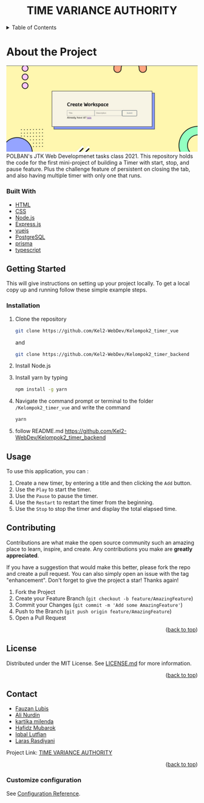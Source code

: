 <div id="top"></div>
<!--
*** Thanks for checking out the Best-README-Template. If you have a suggestion
*** that would make this better, please fork the repo and create a pull request
*** or simply open an issue with the tag "enhancement".
*** Don't forget to give the project a star!
*** Thanks again! Now go create something AMAZING! :D
-->

<!-- PROJECT SHIELDS -->
<!--
*** I'm using markdown "reference style" links for readability.
*** Reference links are enclosed in brackets [ ] instead of parentheses ( ).
*** See the bottom of this document for the declaration of the reference variables
*** for contributors-url, forks-url, etc. This is an optional, concise syntax you may use.
*** https://www.markdownguide.org/basic-syntax/#reference-style-links
-->

<!-- TABLE OF CONTENTS -->
<h1 align="center">TIME VARIANCE AUTHORITY</h1>

<details>
  <summary>Table of Contents</summary>
  <ol>
    <li>
      <a href="#about-the-project">About The Project</a>
      <ul>
        <li><a href="#built-with">Built With</a></li>
      </ul>
    </li>
    <li>
      <a href="#getting-started">Getting Started</a>
      <ul>
        <li><a href="#installation">Installation</a></li>
      </ul>
    </li>
    <li><a href="#usage">Usage</a></li>
    <li><a href="#roadmap">Roadmap</a></li>
    <li><a href="#contributing">Contributing</a></li>
    <li><a href="#license">License</a></li>
    <li><a href="#contact">Contact</a></li>
    <li><a href="#acknowledgments">Acknowledgments</a></li>
  </ol>
</details>

# About the Project

<img src = UI.jpeg>
POLBAN's JTK Web Developmenet tasks class 2021. This repository holds the code for the first mini-project of building a Timer with start, stop, and pause feature. Plus the challenge feature of persistent on closing the tab, and also having multiple timer with only one that runs.


### Built With
* [HTML](https://developer.mozilla.org/en-US/docs/Web/HTML/)
* [CSS](https://developer.mozilla.org/en-US/docs/Web/CSS)
* [Node.js](https://nodejs.org/)
* [Express.js](https://expressjs.com/)
* [vuejs](https://vuejs.org/)
* [PostgreSQL](https://www.postgresql.org/)
* [prisma](https://www.prisma.io/)
* [typescript](https://www.typescriptlang.org/)

<!-- GETTING STARTED -->
## Getting Started
This will give instructions on setting up your project locally.
To get a local copy up and running follow these simple example steps.

### Installation

1. Clone the repository
   ```sh
   git clone https://github.com/Kel2-WebDev/Kelompok2_timer_vue
   ```
   and
   ```sh
   git clone https://github.com/Kel2-WebDev/Kelompok2_timer_backend
   ```
2. Install Node.js

3. Install yarn by typing
   ```sh
   npm install -g yarn
   ```
4. Navigate the command prompt or terminal to the folder `/Kelompok2_timer_vue` and write the command
   ```sh
   yarn
   ```

5. follow README.md https://github.com/Kel2-WebDev/Kelompok2_timer_backend


<!-- USAGE EXAMPLES -->
## Usage
To use this application, you can :
1. Create a new timer, by entering a title and then clicking the `Add` button.
2. Use the `Play` to start the timer.
3. Use the `Pause` to pause the timer.
4. Use the `Restart` to restart the timer from the beginning.
5. Use the `Stop` to stop the timer and display the total elapsed time.

<!-- CONTRIBUTING -->
## Contributing
Contributions are what make the open source community such an amazing place to learn, inspire, and create. Any contributions you make are **greatly appreciated**.

If you have a suggestion that would make this better, please fork the repo and create a pull request. You can also simply open an issue with the tag "enhancement".
Don't forget to give the project a star! Thanks again!

1. Fork the Project
2. Create your Feature Branch (`git checkout -b feature/AmazingFeature`)
3. Commit your Changes (`git commit -m 'Add some AmazingFeature'`)
4. Push to the Branch (`git push origin feature/AmazingFeature`)
5. Open a Pull Request

<p align="right">(<a href="#top">back to top</a>)</p>



<!-- LICENSE -->
## License

Distributed under the MIT License. See [LICENSE.md](https://github.com/Kel2-WebDev/Kelompok2_timer_vue/blob/main/LICENSE.txt) for more information.

<p align="right">(<a href="#top">back to top</a>)</p>

<!-- CONTACT -->
## Contact

* [Fauzan Lubis](https://github.com/fauh45)
* [Ali Nurdin](https://github.com/alinrdinn)
* [kartika milenda](https://github.com/kartikamilenda)
* [Hafidz Mubarok](https://github.com/HafidzMubarok)
* [Iqbal Lutfian](https://github.com/piolopolo)
* [Laras Rasdiyani](https://github.com/larasras)

Project Link: [TIME VARIANCE AUTHORITY](https://github.com/Kel2-WebDev/Kelompok2_timer_vue#usage)

<p align="right">(<a href="#top">back to top</a>)</p>


### Customize configuration
See [Configuration Reference](https://cli.vuejs.org/config/).
